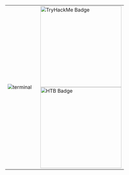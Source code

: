 <table border="0" cellspacing="0" cellpadding="0" frame="void" rules="none" style="border-collapse: collapse !important; border: none !important;">
  <tr>
    <td style="border: none !important;">
      <img src="https://github.com/user-attachments/assets/f6b6cfd6-91c9-4de9-8c5c-b4d8b15b51f7" alt="terminal">
    </td>
    <td style="vertical-align: top; padding-left: 20px; border: none !important;">
      <a href="https://tryhackme.com/p/XenonSaint">
        <img src="https://tryhackme-badges.s3.amazonaws.com/XenonSaint.png?update=1000" alt="TryHackMe Badge" width="260">
      </a>
      <br>
      <a href="https://app.hackthebox.com/profile/1688350">
        <img src="https://www.hackthebox.com/badge/image/1688350" alt="HTB Badge" width="260">
      </a>
    </td>
  </tr>
</table>
